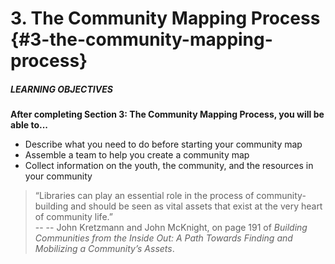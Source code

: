 # 3\. The Community Mapping Process {#3-the-community-mapping-process}

<div class="table-format objectives"><span class="title"><h5>LEARNING OBJECTIVES</h5></span>
<p><b>After completing Section 3: The Community Mapping Process, you will be able to...</b></p>
<ul><li>Describe what you need to do before starting your community map</li><li>Assemble a team to help you create a community map</li><li>Collect information on the youth, the community, and the resources in your community</li></ul></div>

> “Libraries can play an essential role in the process of community-building and should be seen as vital assets that exist at the very heart of community life.” <br/> -- -- John Kretzmann and John McKnight, on page 191 of _Building Communities from the Inside Out: A Path Towards Finding and Mobilizing a Community’s Assets_.


